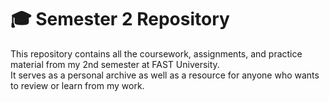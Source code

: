 # 🎓 Semester 2 Repository  

This repository contains all the coursework, assignments, and practice material from my 2nd semester at FAST University.  
It serves as a personal archive as well as a resource for anyone who wants to review or learn from my work.  
